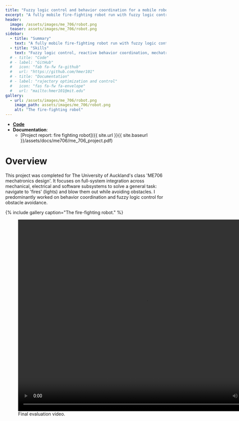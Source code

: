 ```yaml
---
title: "Fuzzy logic control and behavior coordination for a mobile robot"
excerpt: "A fully mobile fire-fighting robot run with fuzzy logic control."
header:
  image: /assets/images/me_706/robot.png
  teaser: assets/images/me_706/robot.png
sidebar:
  - title: "Summary"
    text: "A fully mobile fire-fighting robot run with fuzzy logic control."
  - title: "Skills"
    text: "Fuzzy logic control, reactive behavior coordination, mechatronics design and integration in a team, c++"
  # - title: "Code"
  # - label: "GitHub"
  #   icon: "fab fa-fw fa-github"
  #   url: "https://github.com/hmer101"
  # - title: "Documentation"
  # - label: "rajectory optimization and control"
  #   icon: "fas fa-fw fa-envelope"
  #   url: "mailto:hmer101@mit.edu"
gallery:
  - url: /assets/images/me_706/robot.png
    image_path: assets/images/me_706/robot.png
    alt: "The fire-fighting robot"
---
```


- **[Code](https://github.com/HarveyMerton/me706_project)**
- **Documentation**:
  - [Project report: fire fighting robot]({{ site.url }}{{ site.baseurl }}/assets/docs/me706/me_706_project.pdf)


# Overview
This project was completed for The University of Auckland's class 'ME706 mechatronics design'. It focuses on full-system integration across mechanical, electrical and software subsystems to solve a general task: navigate to 'fires' (lights) and blow them out while avoiding obstacles. I predominantly worked on behavior coordination and fuzzy logic control for obstacle avoidance.

{% include gallery caption="The fire-fighting robot." %}


<figure>
  <video width="800" height="600" controls>
    <source src="{{ site.url }}{{ site.baseurl }}/assets/docs/me_706/final_run.mp4" type="video/mp4">
    Your browser does not support the video tag.
  </video>
    <figcaption>Final evaluation video.</figcaption>
</figure>



